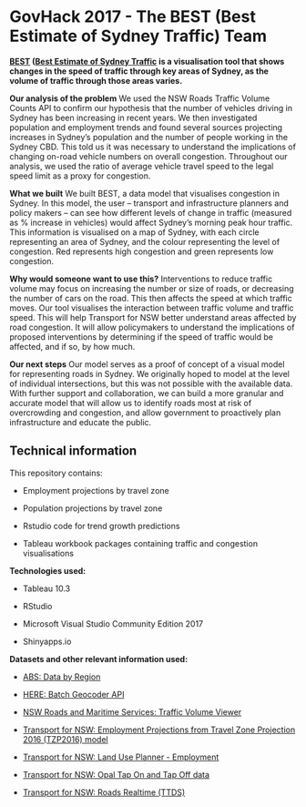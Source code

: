 # GovHack 2017 - The BEST (Best Estimate of Sydney Traffic) Team

**[BEST](https://sluk.shinyapps.io/BEST/) ([Best Estimate of Sydney Traffic](https://youtu.be/SFyl_F7onxg) is a visualisation tool that shows changes in the speed of traffic through key areas of Sydney, as the volume of traffic through those areas varies.** 

**Our analysis of the problem**
We used the NSW Roads Traffic Volume Counts API to confirm our hypothesis that the number of vehicles driving in Sydney has been increasing in recent years. We then investigated population and employment trends and found several sources projecting increases in Sydney’s population and the number of people working in the Sydney CBD. This told us it was necessary to understand the implications of changing on-road vehicle numbers on overall congestion. Throughout our analysis, we used the ratio of average vehicle travel speed to the legal speed limit as a proxy for congestion.

**What we built**
We built BEST, a data model that visualises congestion in Sydney. In this model, the user – transport and infrastructure planners and policy makers – can see how different levels of change in traffic (measured as % increase in vehicles) would affect Sydney’s morning peak hour traffic. This information is visualised on a map of Sydney, with each circle representing an area of Sydney, and the colour representing the level of congestion. Red represents high congestion and green represents low congestion.

**Why would someone want to use this?**
Interventions to reduce traffic volume may focus on increasing the number or size of roads, or decreasing the number of cars on the road. This then affects the speed at which traffic moves. Our tool visualises the interaction between traffic volume and traffic speed. This will help Transport for NSW better understand areas affected by road congestion. It will allow policymakers to understand the implications of proposed interventions by determining if the speed of traffic would be affected, and if so, by how much.

**Our next steps**
Our model serves as a proof of concept of a visual model for representing roads in Sydney. We originally hoped to model at the level of individual intersections, but this was not possible with the available data. With further support and collaboration, we can build a more granular and accurate model that will allow us to identify roads most at risk of overcrowding and congestion, and allow government to proactively plan infrastructure and educate the public.

## Technical information

This repository contains:

  * Employment projections by travel zone

  * Population projections by travel zone

  * Rstudio code for trend growth predictions

  * Tableau workbook packages containing traffic and congestion visualisations  

**Technologies used:**

  * Tableau 10.3

  * RStudio
  
  * Microsoft Visual Studio Community Edition 2017
  
  * Shinyapps.io

**Datasets and other relevant information used:**

  * [ABS: Data by Region](http://stat.abs.gov.au/itt/r.jsp?databyregion#/)
  
  * [HERE: Batch Geocoder API](https://developer.here.com/rest-apis/documentation/batch-geocoder/topics/request-submit.html)
  
  * [NSW Roads and Maritime Services: Traffic Volume Viewer](http://www.rms.nsw.gov.au/about/corporate-publications/statistics/traffic-volumes/aadt-map/index.html#/?z=5)

  * [Transport for NSW: Employment Projections from Travel Zone Projection 2016 (TZP2016) model](https://opendata.transport.nsw.gov.au/dataset/employment-projections)
  
  * [Transport for NSW: Land Use Planner - Employment](https://www.transport.nsw.gov.au/performance-and-analytics/forecasts-and-projections/employment/land-use-planner-employment)
    
  * [Transport for NSW: Opal Tap On and Tap Off data](https://opendata.transport.nsw.gov.au/dataset/opal-tap-on-and-tap-off)

  * [Transport for NSW: Roads Realtime (TTDS)](https://opendata.transport.nsw.gov.au/dataset/roads-realtime)
